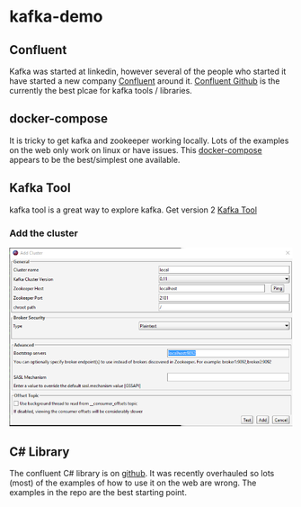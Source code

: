 # kafka-demo


## Confluent
Kafka was started at linkedin, however several of the people who started it have started a new company  [Confluent](https://www.confluent.io/) around it. [Confluent Github](https://github.com/confluentinc) is the currently the best plcae for kafka tools / libraries.

## docker-compose
It is tricky to get kafka and zookeeper working locally. Lots of the examples on the web only work on linux or have issues. This [docker-compose](https://github.com/simplesteph/kafka-stack-docker-compose/blob/master/zk-single-kafka-single.yml) appears to be the best/simplest one available.


## Kafka Tool
kafka tool is a great way to explore kafka. Get version 2 [Kafka Tool](http://www.kafkatool.com/download.html) 

### Add the cluster
![add the cluster](docs/add-cluster.png)


## C# Library
The confluent C# library is on [github](https://github.com/confluentinc/confluent-kafka-dotnet). It was recently overhauled so lots (most) of the examples of how to use it on the web are wrong. The examples in the repo are the best starting point.


